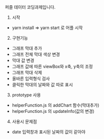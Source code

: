 퍼즐 데이터 코딩과제입니다.

1. 시작

 - yarn install => yarn start 로 어플 시작


2. 구현기능

 - 그래프 막대 추가
 - 그래프 전체 막대 색상 변경
 - 막대 값 변경
 - 그래프 값에 따른 viewBox와 x축, y축의 조정
 - 그래프 막대 삭제
 - 올바른 입력형식 검사
 - 클릭한 막대의 날짜와 값 따로 표시
 
 
3. prototype 사용 
 
 - helperFunction.js 의 addChart 함수(막대추가)
 - helperFunction.js 의 updateInfo(값의 변경)

4. 사용시 문제점
 - date 입력창과 표시된 날짜의 값이 같아야 
